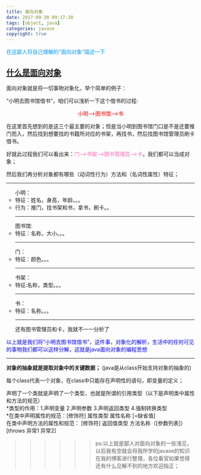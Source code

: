 ```yaml
---
title: 面向对象
date: 2017-09-30 09:17:38
tags: [object, java]
categories: javase
copyright: true
---
```

<font color=#0099ff>在这鄙人将自己理解的“面向对象”描述一下</font>
<h2><u>什么是面向对象</u></h2>
面向对象就是将一切事物对象化，举个简单的例子：

“小明去图书馆借书”，咱们可以浅析一下这个借书的过程:

<p align="center"><font color="red">小明—>图书馆—>书</font></p>
<!--more-->
在这里首先想到的是这三个最主要的对象；但是当小明到图书馆门口是不是还要推门而入，然后找到想要找的书籍所对应的书架，再找书，然后找图书馆管理员刷卡借书。

好就此过程我们可以看出来：<font color="#FF69B4">门—>书架—>图书管理员—>卡</font>，我们都可以当成对象；

然后我们再分析对象都有哪些（动词性行为）方法和（名词性属性）特征；
<hr>
<ul type="circle">
	小明：<li>特征：姓名，身高，年龄。。。</li>
   		  <li>行为：推门，找书架和书，拿书，刷卡。。</li><hr>
   图书馆: <li>特征：名称，大小。。。</li><hr>
     门：<li>特征：颜色。。。</li><hr>
	书架：<li>特征:名称，类型。。。</li><hr>
    书：<li>特征：名称。。。</li><hr>
   还有图书管理员和卡，我就不一一分析了
</ul>
<font color="blue"> 以上就是我们将“小明去图书馆借书”，这件事，对象化的解析，生活中的任何可见的事物我们都可以这样分解，这就是java面向对象的编程思想</font>
<hr>
<b>对象的抽象就是提取对象中的关键数据；</b>
(java是从class开始支持对象的抽象的)

每个class代表一个对象，在class中只能存在声明性的语句，即变量的定义；

声明了一个类就是声明了一个类型，也就是所谓的引用类型（以下是声明类中属性和方法的规范）
 <br/>*类型的作用：1.声明变量 2.声明参数 3.声明返回类型 4.强制转换类型
 <br/>*在类中声明属性的规范：[修饰符] 属性类型 属性名称 [=缺省值]
 <br/>在类中声明方法的属性和规范： [修饰符] 返回值类型  方法名称（[参数列表]） [throws 异常1 异常2]



>>>>>>ps:以上就是鄙人对面向对象的一些浅见，以后我有空就会将我所学的javase的知识在我的博客进行整理，各位看官如果觉得还有什么见解不到的地方欢迎指正；